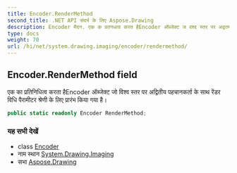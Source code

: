 ```yaml
---
title: Encoder.RenderMethod
second_title: .NET API संदर्भ के लिए Aspose.Drawing
description: Encoder मैदन. एक क प्रतनधत्व करत हैEncoder ऑब्जेक्ट ज वश्व स्तर पर अद्वतय पहचनकर्त के सथ रेंडर वध पैरमटर श्रेण के लए प्ररंभ कय गय है
type: docs
weight: 70
url: /hi/net/system.drawing.imaging/encoder/rendermethod/
---
```

## Encoder.RenderMethod field

एक का प्रतिनिधित्व करता हैEncoder ऑब्जेक्ट जो विश्व स्तर पर अद्वितीय पहचानकर्ता के साथ रेंडर विधि पैरामीटर श्रेणी के लिए प्रारंभ किया गया है।

```csharp
public static readonly Encoder RenderMethod;
```

### यह सभी देखें

* class [Encoder](../)
* नाम स्थान [System.Drawing.Imaging](../../encoder/)
* सभा [Aspose.Drawing](../../../)


